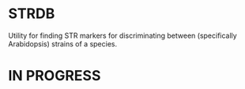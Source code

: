 # STRDB
Utility for finding STR markers for discriminating between (specifically Arabidopsis) strains of a species.

# IN PROGRESS
